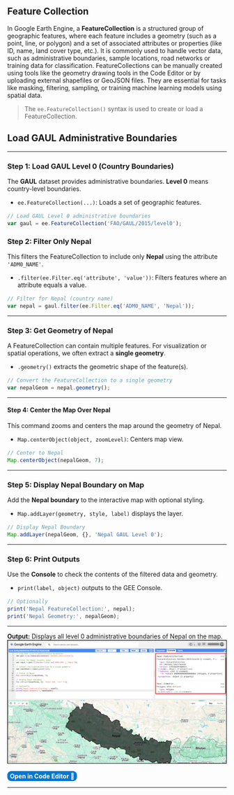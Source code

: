 ## Feature Collection
In Google Earth Engine, a **FeatureCollection** is a structured group of geographic features, where each feature includes a geometry (such as a point, line, or polygon) and a set of associated attributes or properties (like ID, name, land cover type, etc.). It is commonly used to handle vector data, such as administrative boundaries, sample locations, road networks or training data for classification. FeatureCollections can be manually created using tools like the geometry drawing tools in the Code Editor or by uploading external shapefiles or GeoJSON files. They are essential for tasks like masking, filtering, sampling, or training machine learning models using spatial data.
> The `ee.FeatureCollection()` syntax is used to create or load a FeatureCollection.


## **Load GAUL Administrative Boundaries**

---
### Step 1: Load GAUL Level 0 (Country Boundaries)
The **GAUL** dataset provides administrative boundaries. **Level 0** means country-level boundaries.
* `ee.FeatureCollection(...)`: Loads a set of geographic features.

```js
// Load GAUL Level 0 administrative boundaries
var gaul = ee.FeatureCollection('FAO/GAUL/2015/level0');
```

### Step 2: Filter Only Nepal
This filters the FeatureCollection to include only **Nepal** using the attribute `'ADM0_NAME'`.
* `.filter(ee.Filter.eq('attribute', 'value'))`: Filters features where an attribute equals a value.

```js
// Filter for Nepal (country name)
var nepal = gaul.filter(ee.Filter.eq('ADM0_NAME', 'Nepal'));
```

---

### Step 3: Get Geometry of Nepal
A FeatureCollection can contain multiple features. For visualization or spatial operations, we often extract a **single geometry**.
* `.geometry()` extracts the geometric shape of the feature(s).

```js
// Convert the FeatureCollection to a single geometry
var nepalGeom = nepal.geometry();
```

---

#### Step 4: Center the Map Over Nepal
This command zooms and centers the map around the geometry of Nepal.
* `Map.centerObject(object, zoomLevel)`: Centers map view.

```js
// Center to Nepal
Map.centerObject(nepalGeom, 7);
```

---

### Step 5: Display Nepal Boundary on Map
Add the **Nepal boundary** to the interactive map with optional styling.
* `Map.addLayer(geometry, style, label)` displays the layer.

```js
// Display Nepal Boundary
Map.addLayer(nepalGeom, {}, 'Nepal GAUL Level 0');
```

---

### Step 6: Print Outputs 
Use the **Console** to check the contents of the filtered data and geometry.
* `print(label, object)` outputs to the GEE Console.

```js
// Optionally
print('Nepal FeatureCollection:', nepal);
print('Nepal Geometry:', nepalGeom);
```

---

**Output:**
Displays all level 0 administrative boundaries of Nepal on the map.
<img src="../../images/basic/feature-collection.png">

<a href="https://code.earthengine.google.com/2640a26b90929e7f74557e27820242d8?noload=true" target="_blank" style="display: inline-block; padding: 3px 6px; background-color: #0078d4; color: white; text-decoration: none; border-radius: 9px; font-weight: bold;">
  Open in Code Editor 🔗
</a>

---